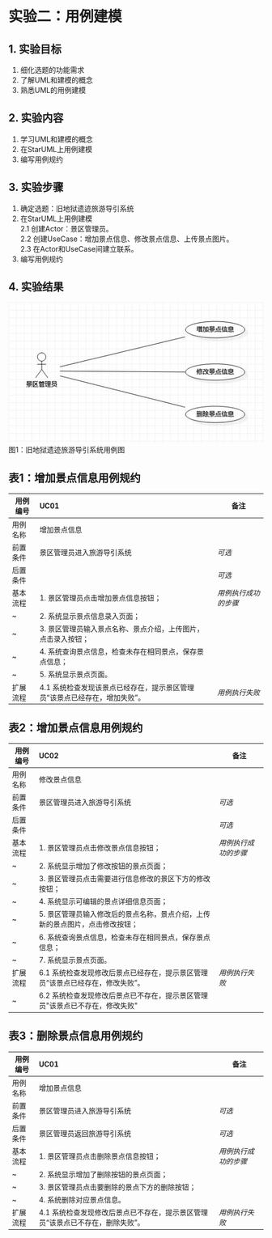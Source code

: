 # 实验二：用例建模

## 1. 实验目标

1. 细化选题的功能需求
2. 了解UML和建模的概念
3. 熟悉UML的用例建模

## 2. 实验内容

1. 学习UML和建模的概念
2. 在StarUML上用例建模
3. 编写用例规约

## 3. 实验步骤

1. 确定选题：旧地狱遗迹旅游导引系统
2. 在StarUML上用例建模  
    2.1 创建Actor：景区管理员。  
    2.2 创建UseCase：增加景点信息、修改景点信息、上传景点图片。  
    2.3 在Actor和UseCase间建立联系。  
3. 编写用例规约

## 4. 实验结果

![用例图](./Lab2_UseCaseDiagram.jpg) 
图1：旧地狱遗迹旅游导引系统用例图

## 表1：增加景点信息用例规约  

用例编号  | UC01 | 备注  
-|:-|-  
用例名称  | 增加景点信息  |   
前置条件  |  景区管理员进入旅游导引系统   |*可选*     
后置条件  |       |*可选*    
基本流程  | 1. 景区管理员点击增加景点信息按钮；  |*用例执行成功的步骤*    
~| 2. 系统显示景点信息录入页面；  |   
~| 3. 景区管理员输入景点名称、景点介绍，上传图片，点击录入按钮；  |   
~| 4. 系统查询景点信息，检查未存在相同景点，保存景点信息；  |   
~| 5. 系统显示景点页面。  |  
扩展流程  | 4.1 系统检查发现该景点已经存在，提示景区管理员“该景点已经存在，增加失败”。 |*用例执行失败* 

## 表2：增加景点信息用例规约  

用例编号  | UC02 | 备注  
-|:-|-  
用例名称  | 修改景点信息  |   
前置条件  |  景区管理员进入旅游导引系统   |*可选*     
后置条件  |       |*可选*    
基本流程  | 1. 景区管理员点击修改景点信息按钮；  |*用例执行成功的步骤*    
~| 2. 系统显示增加了修改按钮的景点页面；  |
~| 3. 景区管理员点击需要进行信息修改的景区下方的修改按钮；  |
~| 4. 系统显示可编辑的景点详细信息页面；  |
~| 5. 景区管理员输入修改后的景点名称，景点介绍，上传新的景点图片，点击修改按钮；  | 
~| 6. 系统查询景点信息，检查未存在相同景点，保存景点信息；  |   
~| 7. 系统显示景点页面。  |  
扩展流程  | 6.1 系统检查发现修改后景点已经存在，提示景区管理员“该景点已经存在，修改失败”。 |*用例执行失败* 
~| 6.2 系统检查发现修改后景点已不存在，提示景区管理员"该景点已不存在，修改失败"  |  
## 表3：删除景点信息用例规约  

用例编号  | UC01 | 备注  
-|:-|-  
用例名称  | 增加景点信息  |   
前置条件  |  景区管理员进入旅游导引系统   |*可选*     
后置条件  |  景区管理员返回旅游导引系统   |*可选*    
基本流程  | 1. 景区管理员点击删除景点信息按钮；  |*用例执行成功的步骤*    
~| 2. 系统显示增加了删除按钮的景点页面；  |   
~| 3. 景区管理员点击要删除的景点下方的删除按钮；  |   
~| 4. 系统删除对应景点信息。  |   
扩展流程  | 4.1 系统检查发现修改后景点已不存在，提示景区管理员“该景点已不存在，删除失败”。 |*用例执行失败* 
